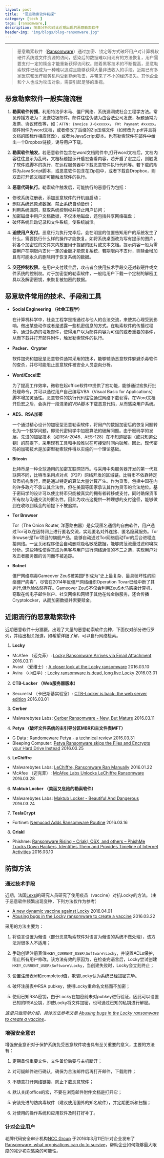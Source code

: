 ```yaml
---
layout: post
title:  "恶意勒索软件初探"
category: [tech ]
tags: [ransomware,]
description: 简单分析和对比近期出现的恶意勒索软件
header-img: "img/blogs/blog-ransomware.jpg"
---
```




----
> 恶意勒索软件（[Ransomware](https://en.wikipedia.org/wiki/Ransomware)）通过加密、锁定等方式破坏用户对计算机软硬件系统或文件资源的访问，感染后的数据难以用现有的方法恢复，用户需要支付一定的赎金才能重新获得访问权。随着黑客技术的不断提高，恶意勒索软件已经成为一种难以追踪且能够获得大量非法收入的手段。近期已有多家医院和医疗服务机构受到勒索攻击，并带来了不小的经济损失。其他企业和个人也成为攻击对象，需要引起足够的重视。

## 恶意勒索软件一般实施流程 ##

1. **勒索软件传播**。利用特洛伊木马、僵尸网络、系统漏洞或社会工程学方法。常见传播方法为：发送垃圾邮件。邮件往往伪装为由合法公司发送，标题通常为发票、协议修改等，如：`ATTN: Invoice J-6xxxxxx`， `FW: Payment #xxxxx`。邮件附件为word文档，或者修改了后缀的Zip压缩文件（如修改为.pdf并且将文档的图标作相应修改），或者为JavaScript脚本。也有勒索软件在邮件中给出一个Dropbox链接，诱导用户下载。

2. **勒索软件触发**。若恶意软件包含在word文档附件中,打开word文档后，文档内容往往显示为乱码，文档标题提示开启宏查看内容，若开启了宏之后，则触发了软件或脚本的执行，在远程服务器中下载恶意软件执行代码等。若下载的附件为JavaScript脚本，或恶意软件包含在Zip包中，或者下载自Dropbox，则双击打开该文档即可能触发软件的执行。

3. **恶意代码执行**。勒索软件触发后，可能执行的恶意行为包括：
  * 修改系统注册表，添加恶意软件的开机自启动；
  * 删除系统还原点数据，禁止系统自动备份；
  * 利用系统漏洞，获取系统控制权并禁止用户访问；
  * 加密磁盘中用户文档数据，不仅本地磁盘，还包括共享网络磁盘；
  * 破坏系统启动记录和文件系统，使系统崩溃。

4. **迫使用户支付**。恶意行为执行完毕后，会在明显的位置告知用户的系统发生了什么，需要执行什么样的操作才能恢复。如将系统桌面改为写有提示的图片，将各个加密过的文件夹内放置用于提醒的图片或文本文档。提示内容一般为需要用户在期限内支付一定的金额才能恢复系统，若期限内不支付，则赎金增加且有可能永久的删除用于恢复系统的数据。  

5. **交还控制权限**。在用户支付赎金后，攻击者会使用技术手段交还对软硬件或文件系统的控制权。对于加密型的勒索软件，一般给用户下载一个定制的解密工具以及解密密钥，来恢复被加密的数据。

## 恶意软件常用的技术、手段和工具 ##

* **Social Engineering （社会工程学）**

  在计算机科学中，社会工程学是指通过与他人的合法交流，来使其心理受到影响，做出某些动作或者是透露一些机密信息的方式。在勒索软件的传播过程中，通过伪造的垃圾邮件，使得用户以为邮件内容为可信的或者重要的事件，从而下载并打开邮件附件，触发勒索软件的执行。

* **Packer、Crypter**

  软件加壳和加密是恶意软件通常采用的技术，能够辅助恶意软件躲避杀毒软件的查杀，并尽可能阻止恶意软件被安全人员逆向分析。

* **Word/Excel宏**

  为了提高工作效率，微软在起office软件中提供了宏功能，能够通过宏执行批处理命令，并可以通过用户自己编写VBA（Visual Basic for Applications）脚本增加灵活性。恶意软件的执行代码往往通过网络下载获得，在Word文档开启宏之后，会执行一段混淆的VBA脚本下载恶意代码，从而感染用户系统。

* **AES、RSA加密**

  一个通过精心设计的加密型恶意勒索软件，将用户的数据加密后的恢复问题转化为一个数学问题，即现代密码学中加密算法的破解问题。由于密码学的发展，先进的加密技术（如RSA-2048、AES-128）在不知道密钥（或只知道公钥）的前提下，采用现有工具和手段难以在可接受时间内破解。因此，现代密码的加密技术是加密型勒索软件得以实施的一个理论基础。

* **Bitcoin**

  比特币是一种全球通用的加密互联网货币。与采用中央服务器开发的第一代互联网不同，比特币采用点对点（P2P）网络开发的区域链。比特币不依靠特定货币机构发行，而是通过特定的算法大量计算产生。作为货币，包括中国在内的许多政府不承认其合法性，但在美国等国家承认其作为货币的合法地位。基于密码学的设计可以使比特币只能被真实的拥有者转移或支付，同时确保货币所有权与沟通交流的匿名性。因此为攻击这提供一种理想的支付途径，能够做到在收取到赎金的前提下不被追踪。

* **Tor Browser**

  Tor（The Onion Router, 洋葱路由器）是实现匿名通信的自由软件，用户通过Tor可以在因特网上进行匿名交流，实现匿名对外连接、匿名隐藏服务。Tor Browser是Tor项目的旗舰产品，能够自动通过Tor网络启动Tor的后台进程连接网络。一旦关闭程序便会自动删除隐私敏感数据，能够防范流量过滤和嗅探分析。这些特性使得其成为黑客与用户进行网络通信的不二之选，实现用户对攻击者服务器的访问而不被追踪。

* **Botnet**

  僵尸网络病毒Gameover ZeuS被美国FBI成为“史上最复杂、最具破坏性的网络僵尸病毒”，尽管在2014年反僵尸网络组织Operation Tovar已经中断了其运行,但危险依然存在。Gameover ZeuS不仅会利用ZeuS木马感染计算机，窃取在线电子邮件账户、社交网络和网银于其他在线金融服务，还会传播Cryptolocker，从而加密数据并索要赎金。


## 近期流行的恶意勒索软件 ##

近期恶意软件十分猖獗，出现了大量的恶意勒索软件变种，下面仅对部分进行罗列，并给出相关报道，如希望详细了解，可以自行网络检索。

1. **Locky**
  * McAfee （迈克菲）: [Locky Ransomware Arrives via Email Attachment](https://blogs.mcafee.com/mcafee-labs/locky-ransomware-arrives-via-email-attachment/) 2016.03.11
  * Avast （爱维士）: [A closer look at the Locky ransomware](https://blog.avast.com/a-closer-look-at-the-locky-ransomware) 2016.03.10
  * Avira （小红伞）: [Locky ransomware is dead, long live Locky](http://blog.avira.com/locky-ransomware-is-dead-long-live-locky) 2016.03.01

2. **CTB-Locker （Web服务器版本）**
  * Securelist （卡巴斯基实验室）: [CTB-Locker is back: the web server edition](https://securelist.com/blog/research/73989/ctb-locker-is-back-the-web-server-edition/) 2016.03.01

3. **Cerber**
  * Malwarebytes Labs: [Cerber Ransomware - New, But Mature](https://blog.malwarebytes.org/threat-analysis/2016/03/cerber-ransomware-new-but-mature/) 2016.03.11

4. **Petya （破坏文件系统的主引导分区MBR和主文件表MFT）**
  * G Data : [Randomeware Petya - a technical review](https://blog.gdatasoftware.com/2016/03/28226-ransomware-petya-a-technical-review) 2016.03.31
  * Bleeping Computer: [Petya Ransomware skips the Files and Encrypts your Hard Drive Instead](http://www.bleepingcomputer.com/news/security/petya-ransomware-skips-the-files-and-encrypts-your-hard-drive-instead/) 2016.03.25

5. **LeChiffre**
  * Malwarebytes Labs: [LeChiffre, Ransomware Ran Manually](https://blog.malwarebytes.org/threat-analysis/2016/01/lechiffre-a-manually-run-ransomware/) 2016.01.22
  * McAfee （迈克菲）: [McAfee Labs Unlocks LeChiffre Ransomware](https://blogs.mcafee.com/mcafee-labs/mcafee-labs-unlocks-lechiffre-ransomware/) 2016.03.28

6. **Maktub Locker （美丽又危险的勒索软件）**
  * Malwarebytes Labs: [Maktub Locker - Beautiful And Dangerous ](https://blog.malwarebytes.org/threat-analysis/2016/03/maktub-locker-beautiful-and-dangerous/) 2016.03.24

7. **TeslaCrypt**
  * Fortinet: [Nemucod Adds Ransomware Routine](http://blog.fortinet.com/post/nemucod-adds-ransomware-routine) 2016.03.16

8. **Criakl**
  * Phishme: [Ransomware Rising – Criakl, OSX, and others – PhishMe Tracks Down Hackers, Identifies Them and Provides Timeline of Internet Activities](http://phishme.com/ransomware-rising-criakl-osx-others/) 2016.03.10

## 防御方法 ##

### 通过技术手段 ###


近期，法国[Lexsi](www.lexsi.com)的研究人员研究了使用疫苗（vaccine）对抗Locky的方法。（由于恶意软件频繁出现变种，下列方法仅作为参考）

  * [A new dynamic vaccine against Locky](https://www.lexsi.com/securityhub/a-new-dynamic-vaccine-against-locky/?lang=en) 2016.04.01
  * [Abusing bugs in the Locky ransomware to create a vaccine](https://www.lexsi.com/securityhub/abusing-bugs-in-the-locky-ransomware-to-create-a-vaccine/?lang=en) 2016.03.22

采用的方法主要为：

  1. 将语言设置为俄语（部分恶意勒索软件对语言为俄语的系统不做处理），该方法对很多人不适用；

  2. 手动创建注册表值`HKEY_CURRENT_USER\Software\Locky`，并设置ACLs保护，阻止所有用户修改。该方法有效的原因为，在检查完语言后，Locky尝试创建`HKEY_CURRENT_USER\Software\Locky`，当创建失败时，Locky会立刻终止；

  3. 设置注册表id和completed值，欺骗Locky认为系统已经加密完毕。

  4. 破坏注册表中RSA pubkey，使得Locky重命名文档而不加密；

  5. 使用已知RSA密钥，由于Locky在加密前未对pubkey进行验证，因此可以设置已知的RSA公钥，即使Locky将文件加密，也可通过已知的私钥进行解密。

*这里只做简单介绍，具体方法参考文章 [Abusing bugs in the Locky ransomware to create a vaccine](https://www.lexsi.com/securityhub/abusing-bugs-in-the-locky-ransomware-to-create-a-vaccine/?lang=en)。*



### 增强安全意识 ###

增强安全意识对于保护系统免受恶意软件攻击具有至关重要的意义，主要的方法有：

1. 定期备份重要文件，文件备份后要与主机断开；

2. 对可疑邮件进行确认，确保为合法邮件后再打开邮件，下载附件；

3. 不随意打开网络链接，防止下载恶意软件；

4. 默认关闭office的宏，不要在浏览邮件附件文档是打开它；

5. 安装先进的防病毒软件（建议使用国外的知名软件），并定期更新和扫描；

6. 对使用的操作系统和应用软件及时打好补丁。

### 针对企业用户 ###
老牌代码安全审计机构[NCC Group](https://www.nccgroup.trust) 于2016年3月11日针对企业发布了[Ransomware: what orgnisations can do to survive](https://www.nccgroup.trust/uk/our-research/ransomware-what-organisations-can-do-to-survive/)，帮助企业如何能够最大限度的减少初次感染的可能性。
